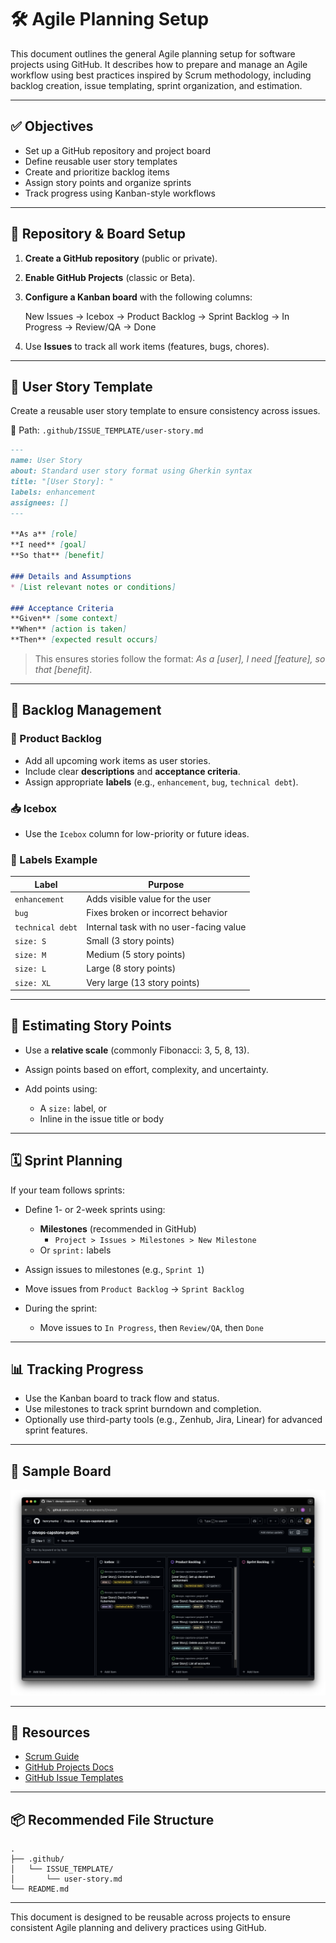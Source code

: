# 🛠 Agile Planning Setup

This document outlines the general Agile planning setup for software projects using GitHub. It describes how to prepare and manage an Agile workflow using best practices inspired by Scrum methodology, including backlog creation, issue templating, sprint organization, and estimation.

---

## ✅ Objectives

- Set up a GitHub repository and project board
- Define reusable user story templates
- Create and prioritize backlog items
- Assign story points and organize sprints
- Track progress using Kanban-style workflows

---

## 📁 Repository & Board Setup

1. **Create a GitHub repository** (public or private).
2. **Enable GitHub Projects** (classic or Beta).
3. **Configure a Kanban board** with the following columns:

    New Issues → Icebox → Product Backlog → Sprint Backlog → In Progress → Review/QA → Done

4. Use **Issues** to track all work items (features, bugs, chores).

---

## 🧩 User Story Template

Create a reusable user story template to ensure consistency across issues.

📂 Path: `.github/ISSUE_TEMPLATE/user-story.md`

```md
---
name: User Story
about: Standard user story format using Gherkin syntax
title: "[User Story]: "
labels: enhancement
assignees: []
---

**As a** [role]  
**I need** [goal]  
**So that** [benefit]  

### Details and Assumptions
* [List relevant notes or conditions]

### Acceptance Criteria  
**Given** [some context]  
**When** [action is taken]  
**Then** [expected result occurs]
```

> This ensures stories follow the format: *As a \[user], I need \[feature], so that \[benefit]*.

---

## 🧱 Backlog Management

### 🎯 Product Backlog

- Add all upcoming work items as user stories.
- Include clear **descriptions** and **acceptance criteria**.
- Assign appropriate **labels** (e.g., `enhancement`, `bug`, `technical debt`).

### 📥 Icebox

- Use the `Icebox` column for low-priority or future ideas.

### 🎯 Labels Example

| Label            | Purpose                                 |
| ---------------- | --------------------------------------- |
| `enhancement`    | Adds visible value for the user         |
| `bug`            | Fixes broken or incorrect behavior      |
| `technical debt` | Internal task with no user-facing value |
| `size: S`        | Small (3 story points)                  |
| `size: M`        | Medium (5 story points)                 |
| `size: L`        | Large (8 story points)                  |
| `size: XL`       | Very large (13 story points)            |

---

## 🧮 Estimating Story Points

- Use a **relative scale** (commonly Fibonacci: 3, 5, 8, 13).
- Assign points based on effort, complexity, and uncertainty.
- Add points using:

  - A `size:` label, or
  - Inline in the issue title or body

---

## 🗓 Sprint Planning

If your team follows sprints:

- Define 1- or 2-week sprints using:

  - **Milestones** (recommended in GitHub)
    - `Project > Issues > Milestones > New Milestone`
  - Or `sprint:` labels
- Assign issues to milestones (e.g., `Sprint 1`)
- Move issues from `Product Backlog` → `Sprint Backlog`
- During the sprint:

  - Move issues to `In Progress`, then `Review/QA`, then `Done`

---

## 📊 Tracking Progress

- Use the Kanban board to track flow and status.
- Use milestones to track sprint burndown and completion.
- Optionally use third-party tools (e.g., Zenhub, Jira, Linear) for advanced sprint features.

---

## 🧾 Sample Board

![Sample Board](./images/1_sample_board.png)

---

## 🔗 Resources

- [Scrum Guide](https://scrumguides.org/)
- [GitHub Projects Docs](https://docs.github.com/en/issues/planning-and-tracking-with-projects)
- [GitHub Issue Templates](https://docs.github.com/en/communities/using-templates-to-encourage-useful-issues-and-pull-requests)

---

## 📦 Recommended File Structure

```tree
.
├── .github/
│   └── ISSUE_TEMPLATE/
│       └── user-story.md
└── README.md
```

---

This document is designed to be reusable across projects to ensure consistent Agile planning and delivery practices using GitHub.
